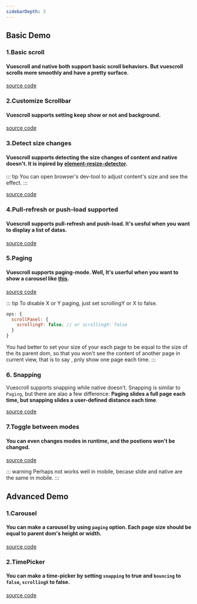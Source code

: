 ```yaml
---
sidebarDepth: 3
---
```


## Basic Demo

### 1.Basic scroll

#### Vuescroll and native both support basic scroll behaviors. But vuescroll scrolls more smoothly and have a pretty surface.

<ClientOnly>
 <Demo-Basic-OrdinaryScroll />
</ClientOnly>

[source code](https://github.com/YvesCoding/vuescrolljs/blob/master/docs/.vuepress/components/Demo/Basic/OrdinaryScroll.vue)

### 2.Customize Scrollbar

#### Vuescroll supports setting keep show or not and background.

<ClientOnly>
<Demo-Basic-SetPositionAndKeepShow />
</ClientOnly>

[source code](https://github.com/YvesCoding/vuescrolljs/blob/master/docs/.vuepress/components/Demo/Basic/SetPositionAndKeepShow.vue)

### 3.Detect size changes

#### Vuescroll supports detecting the size changes of content and native doesn't. It is inpired by [element-resize-detector](https://github.com/wnr/element-resize-detector).

::: tip
You can open browser's dev-tool to adjust content's size and see the effect.
:::

<ClientOnly>
<Demo-Basic-DetectSizeChange />
</ClientOnly>

[source code](https://github.com/YvesCoding/vuescrolljs/blob/master/docs/.vuepress/components/Demo/Basic/DetectSizeChange.vue)

### 4.Pull-refresh or push-load supported

#### Vuescroll supports pull-refresh and push-load. It's uesful when you want to display a list of datas.

<ClientOnly>
<Demo-Basic-PullRefreshOrPushLoad />
</ClientOnly>

[source code](https://github.com/YvesCoding/vuescrolljs/blob/master/docs/.vuepress/components/Demo/Basic/PullRefreshOrPushLoad.vue)

### 5.Paging

#### Vuescroll supports paging-mode. Well, It's userful when you want to show a carousel like [this](http://element-cn.eleme.io/#/zh-CN/component/carousel).

<ClientOnly>
<Demo-Basic-Paging />
</ClientOnly>

[source code](https://github.com/YvesCoding/vuescrolljs/blob/master/docs/.vuepress/components/Demo/Basic/Paging.vue)

::: tip
To disable X or Y paging, just set scrollingY or X to false.

```javascript
ops: {
  scrollPanel: {
    scrollingY: false; // or scrollingX: false
  }
}
```

You had better to set your size of your each page to be equal to the size of the its parent dom, so that you won't see the content of another page in current view, that is to say , pnly show one page each time.
:::

### 6. Snapping

Vuescroll supports snapping while native doesn't. Snapping is similar to `Paging`, but there are alao a few difference: **Paging slides a full page each time, but snapping slides a user-defined distance each time**.

<ClientOnly>
<Demo-Basic-Snapping />
</ClientOnly>

[source code](https://github.com/YvesCoding/vuescrolljs/blob/master/docs/.vuepress/components/Demo/Basic/Snapping.vue)

### 7.Toggle between modes

#### You can even changes modes in runtime, and the postions won't be changed.

<ClientOnly>
<Demo-Basic-SwitchMode />
</ClientOnly>

[source code](https://github.com/YvesCoding/vuescrolljs/blob/master/docs/.vuepress/components/Demo/Basic/SwitchMode.vue)

::: warning
Perhaps not works well in mobile, becase slide and native are the same in mobile.
:::

## Advanced Demo

### 1.Carousel

#### You can make a carousel by using `paging` option. Each page size should be equal to parent dom's height or width.

<ClientOnly>
<Demo-Advance-MakeACarousel />
</ClientOnly>

[source code](https://github.com/YvesCoding/vuescrolljs/blob/master/docs/.vuepress/components/Demo/Advance/MakeACarousel.vue)

### 2.TimePicker

#### You can make a time-picker by setting `snapping` to true and `bouncing` to `false`, `scrollingX` to false.

<ClientOnly>
<Demo-Advance-MakeATimePicker />
</ClientOnly>

[source code](https://github.com/YvesCoding/vuescrolljs/blob/master/docs/.vuepress/components/Demo/Advance/MakeATimePicker.vue)
